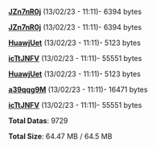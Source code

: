 [**JZn7nR0j**](/data/JZn7nR0j.txt) (13/02/23 - 11:11)- 6394 bytes

[**JZn7nR0j**](/data/JZn7nR0j.txt) (13/02/23 - 11:11)- 6394 bytes

[**HuawjUet**](/data/HuawjUet.txt) (13/02/23 - 11:11)- 5123 bytes

[**icTtJNFV**](/data/icTtJNFV.txt) (13/02/23 - 11:11)- 55551 bytes

[**HuawjUet**](/data/HuawjUet.txt) (13/02/23 - 11:11)- 5123 bytes

[**a39qqg9M**](/data/a39qqg9M.txt) (13/02/23 - 11:11)- 16471 bytes

[**icTtJNFV**](/data/icTtJNFV.txt) (13/02/23 - 11:11)- 55551 bytes

**Total Datas**: 9729

**Total Size**: 64.47 MB / 64.5 MB